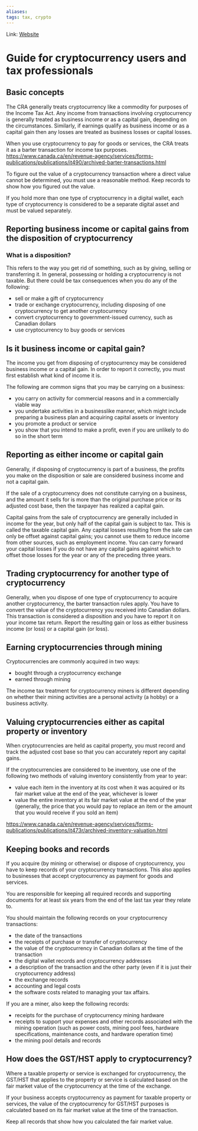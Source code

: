 ```yaml
---
aliases:
tags: tax, crypto
---
```

Link: [Website](https://www.canada.ca/en/revenue-agency/programs/about-canada-revenue-agency-cra/compliance/digital-currency/cryptocurrency-guide.html)

# Guide for cryptocurrency users and tax professionals
## Basic concepts
The CRA generally treats cryptocurrency like a commodity for purposes of the Income Tax Act. Any income from transactions involving cryptocurrency is generally treated as business income or as a capital gain, depending on the circumstances. Similarly, if earnings qualify as business income or as a capital gain then any losses are treated as business losses or capital losses.

When you use cryptocurrency to pay for goods or services, the CRA treats it as a barter transaction for income tax purposes. https://www.canada.ca/en/revenue-agency/services/forms-publications/publications/it490/archived-barter-transactions.html

To figure out the value of a cryptocurrency transaction where a direct value cannot be determined, you must use a reasonable method. Keep records to show how you figured out the value.

If you hold more than one type of cryptocurrency in a digital wallet, each type of cryptocurrency is considered to be a separate digital asset and must be valued separately.

## Reporting business income or capital gains from the disposition of cryptocurrency
### What is a disposition?
This refers to the way you get rid of something, such as by giving, selling or transferring it. In general, possessing or holding a cryptocurrency is not taxable. But there could be tax consequences when you do any of the following:
-   sell or make a gift of cryptocurrency
-   trade or exchange cryptocurrency, including disposing of one cryptocurrency to get another cryptocurrency
-   convert cryptocurrency to government-issued currency, such as Canadian dollars
-   use cryptocurrency to buy goods or services

## Is it business income or capital gain?
The income you get from disposing of cryptocurrency may be considered business income or a capital gain. In order to report it correctly, you must first establish what kind of income it is.

The following are common signs that you may be carrying on a business:
-   you carry on activity for commercial reasons and in a commercially viable way
-   you undertake activities in a businesslike manner, which might include preparing a business plan and acquiring capital assets or inventory
-   you promote a product or service
-   you show that you intend to make a profit, even if you are unlikely to do so in the short term

## Reporting as either income or capital gain
Generally, if disposing of cryptocurrency is part of a business, the profits you make on the disposition or sale are considered business income and not a capital gain.

If the sale of a cryptocurrency does not constitute carrying on a business, and the amount it sells for is more than the original purchase price or its adjusted cost base, then the taxpayer has realized a capital gain.

Capital gains from the sale of cryptocurrency are generally included in income for the year, but only half of the capital gain is subject to tax. This is called the taxable capital gain. Any capital losses resulting from the sale can only be offset against capital gains; you cannot use them to reduce income from other sources, such as employment income. You can carry forward your capital losses if you do not have any capital gains against which to offset those losses for the year or any of the preceding three years.

## Trading cryptocurrency for another type of cryptocurrency
Generally, when you dispose of one type of cryptocurrency to acquire another cryptocurrency, the barter transaction rules apply. You have to convert the value of the cryptocurrency you received into Canadian dollars. This transaction is considered a disposition and you have to report it on your income tax return. Report the resulting gain or loss as either business income (or loss) or a capital gain (or loss).

## Earning cryptocurrencies through mining
Cryptocurrencies are commonly acquired in two ways:
-   bought through a cryptocurrency exchange
-   earned through mining

The income tax treatment for cryptocurrency miners is different depending on whether their mining activities are a personal activity (a hobby) or a business activity.

## Valuing cryptocurrencies either as capital property or inventory
When cryptocurrencies are held as capital property, you must record and track the adjusted cost base so that you can accurately report any capital gains.

If the cryptocurrencies are considered to be inventory, use one of the following two methods of valuing inventory consistently from year to year:
-   value each item in the inventory at its cost when it was acquired or its fair market value at the end of the year, whichever is lower
-   value the entire inventory at its fair market value at the end of the year (generally, the price that you would pay to replace an item or the amount that you would receive if you sold an item)

https://www.canada.ca/en/revenue-agency/services/forms-publications/publications/it473r/archived-inventory-valuation.html

## Keeping books and records
If you acquire (by mining or otherwise) or dispose of cryptocurrency, you have to keep records of your cryptocurrency transactions. This also applies to businesses that accept cryptocurrency as payment for goods and services.

You are responsible for keeping all required records and supporting documents for at least six years from the end of the last tax year they relate to.

You should maintain the following records on your cryptocurrency transactions:
-   the date of the transactions
-   the receipts of purchase or transfer of cryptocurrency
-   the value of the cryptocurrency in Canadian dollars at the time of the transaction
-   the digital wallet records and cryptocurrency addresses
-   a description of the transaction and the other party (even if it is just their cryptocurrency address)
-   the exchange records
-   accounting and legal costs
-   the software costs related to managing your tax affairs.

If you are a miner, also keep the following records:
-   receipts for the purchase of cryptocurrency mining hardware
-   receipts to support your expenses and other records associated with the mining operation (such as power costs, mining pool fees, hardware specifications, maintenance costs, and hardware operation time)
-   the mining pool details and records

## How does the GST/HST apply to cryptocurrency?
Where a taxable property or service is exchanged for cryptocurrency, the GST/HST that applies to the property or service is calculated based on the fair market value of the cryptocurrency at the time of the exchange.

If your business accepts cryptocurrency as payment for taxable property or services, the value of the cryptocurrency for GST/HST purposes is calculated based on its fair market value at the time of the transaction.

Keep all records that show how you calculated the fair market value.